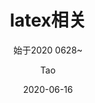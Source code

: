 ---
layout:     post			    # 使用的布局（不需要改）
title:      latex相关 				# 标题 
subtitle:   始于2020 0628~ #副标题
date:       2020-06-16			# 时间
author:     Tao				# 作者
header-img: img/post-bg-swift.jpg 	#这篇文章标题背景图片
catalog: true 						# 是否归档
tags:								#标签
    - latex
---